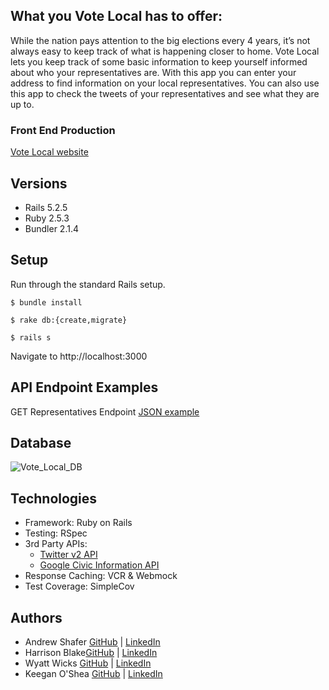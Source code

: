## What you Vote Local has to offer:
While the nation pays attention to the big elections every 4 years, it’s not always easy to keep track of what is happening closer to home. Vote Local lets you keep track of some basic information to keep yourself informed about who your representatives are. With this app you can enter your address to find information on your local representatives. You can also use this app to check the tweets of your representatives and see what they are up to.
### Front End Production
[Vote Local website](https://vote-local-fe.herokuapp.com)

## Versions
- Rails 5.2.5
- Ruby 2.5.3
- Bundler 2.1.4

## Setup
Run through the standard Rails setup.

```$ bundle install```

```$ rake db:{create,migrate}```

```$ rails s```

Navigate to http://localhost:3000

## API Endpoint Examples
GET Representatives Endpoint [JSON example](https://www.postman.com/collections/61c4f82d8f0acfe7cb94)

## Database
![Vote_Local_DB](https://user-images.githubusercontent.com/24997456/121625522-da060280-ca30-11eb-83cb-2fcb60ff9174.jpg)

## Technologies
- Framework: Ruby on Rails
- Testing: RSpec
- 3rd Party APIs:
  - [Twitter v2 API](https://developer.twitter.com/en/products/twitter-api)
  - [Google Civic Information API](https://developers.google.com/civic-information)
- Response Caching: VCR & Webmock
- Test Coverage: SimpleCov

## Authors  
* Andrew Shafer [GitHub](https://github.com/Aphilosopher30) | [LinkedIn](https://www.linkedin.com/in/andrew-shafer-0631ab20a/)
* Harrison Blake[GitHub](https://github.com/harrison-blake) | [LinkedIn](https://www.linkedin.com/in/harrison-blake-802094200/)
* Wyatt Wicks [GitHub](https://github.com/Wyattwicks) | [LinkedIn](https://www.linkedin.com/in/wyattwicks/)
* Keegan O'Shea [GitHub](https://github.com/koshea9) | [LinkedIn](https://www.linkedin.com/in/keegan-oshea/)
